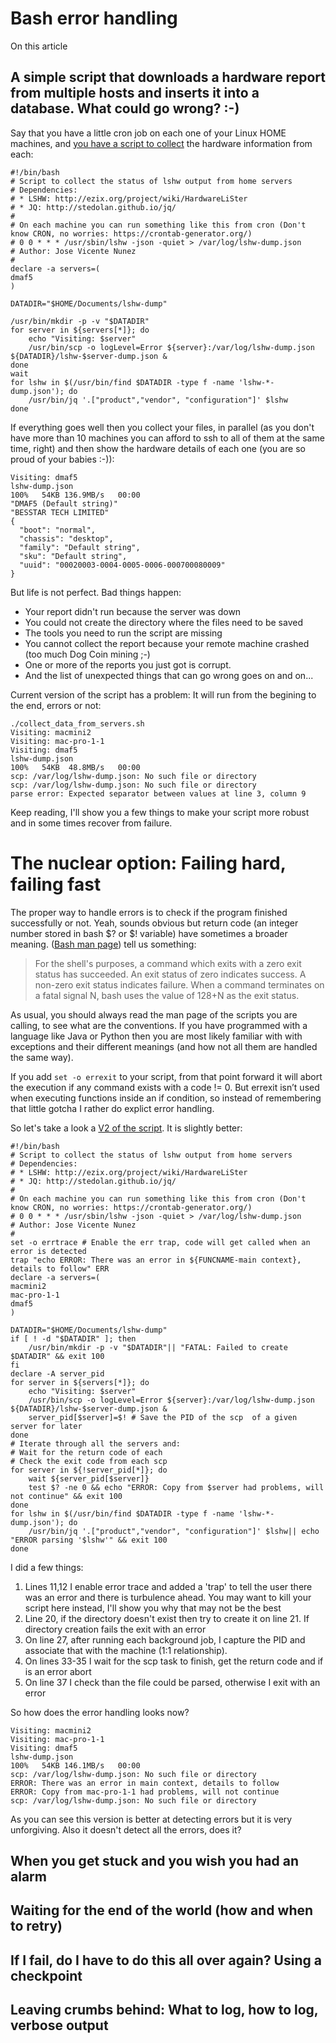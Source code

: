 # Bash error handling

On this article 

## A simple script that downloads a hardware report from multiple hosts and inserts it into a database. What could go wrong? :-)

Say that you have a little cron job on each one of your Linux HOME machines, and [you have a script to collect](https://github.com/josevnz/BashError/blob/main/collect_data_from_servers.sh) the hardware information from each:

```shell=
#!/bin/bash
# Script to collect the status of lshw output from home servers
# Dependencies:
# * LSHW: http://ezix.org/project/wiki/HardwareLiSter
# * JQ: http://stedolan.github.io/jq/
#
# On each machine you can run something like this from cron (Don't know CRON, no worries: https://crontab-generator.org/)
# 0 0 * * * /usr/sbin/lshw -json -quiet > /var/log/lshw-dump.json
# Author: Jose Vicente Nunez
#
declare -a servers=(
dmaf5
)

DATADIR="$HOME/Documents/lshw-dump"

/usr/bin/mkdir -p -v "$DATADIR"
for server in ${servers[*]}; do
    echo "Visiting: $server"
    /usr/bin/scp -o logLevel=Error ${server}:/var/log/lshw-dump.json ${DATADIR}/lshw-$server-dump.json &
done
wait
for lshw in $(/usr/bin/find $DATADIR -type f -name 'lshw-*-dump.json'); do
    /usr/bin/jq '.["product","vendor", "configuration"]' $lshw
done
```

If everything goes well then you collect your files, in parallel (as you don't have more than 10 machines you can afford to ssh to all of them at the same time, right) and then show the hardware details of each one (you are so proud of your babies :-)):

```
Visiting: dmaf5
lshw-dump.json                                                                                         100%   54KB 136.9MB/s   00:00    
"DMAF5 (Default string)"
"BESSTAR TECH LIMITED"
{
  "boot": "normal",
  "chassis": "desktop",
  "family": "Default string",
  "sku": "Default string",
  "uuid": "00020003-0004-0005-0006-000700080009"
}
```

But life is not perfect. Bad things happen:
* Your report didn't run because the server was down
* You could not create the directory where the files need to be saved
* The tools you need to run the script are missing
* You cannot collect the report because your remote machine crashed (too much Dog Coin mining ;-)
* One or more of the reports you just got is corrupt. 
* And the list of unexpected things that can go wrong goes on and on...

Current version of the script has a problem: It will run from the begining to the end, errors or not:

```shell=
./collect_data_from_servers.sh 
Visiting: macmini2
Visiting: mac-pro-1-1
Visiting: dmaf5
lshw-dump.json                                                                                         100%   54KB  48.8MB/s   00:00    
scp: /var/log/lshw-dump.json: No such file or directory
scp: /var/log/lshw-dump.json: No such file or directory
parse error: Expected separator between values at line 3, column 9

```

Keep reading, I'll show you a few things to make your script more robust and in some times recover from failure.

# The nuclear option: Failing hard, failing fast

The proper way to handle errors is to check if the program finished successfully or not. Yeah, sounds obvious but return code (an integer number stored in bash $? or $! variable) have sometimes a broader meaning. ([Bash man page](https://man7.org/linux/man-pages/man1/bash.1.html)) tell us something:

> For the shell's purposes, a command which exits with a zero exit
       status has succeeded.  An exit status of zero indicates success.
       A non-zero exit status indicates failure.  When a command
       terminates on a fatal signal N, bash uses the value of 128+N as
       the exit status.

As usual, you should always read the man page of the scripts you are calling, to see what are the conventions. If you have programmed with a language like Java or Python then you are most likely familiar with with exceptions and their different meanings (and how not all them are handled the same way).

If you add ```set -o errexit``` to your script, from that point forward it will abort the execution if any command exists with a code != 0. But errexit isn’t used when executing functions inside an if condition, so instead of remembering that little gotcha I rather do explict error handling.

So let's take a look a [V2 of the script](https://github.com/josevnz/BashError/blob/main/collect_data_from_servers.v2.sh). It is slightly better:

```shell=
#!/bin/bash
# Script to collect the status of lshw output from home servers
# Dependencies:
# * LSHW: http://ezix.org/project/wiki/HardwareLiSter
# * JQ: http://stedolan.github.io/jq/
#
# On each machine you can run something like this from cron (Don't know CRON, no worries: https://crontab-generator.org/)
# 0 0 * * * /usr/sbin/lshw -json -quiet > /var/log/lshw-dump.json
# Author: Jose Vicente Nunez
#
set -o errtrace # Enable the err trap, code will get called when an error is detected
trap "echo ERROR: There was an error in ${FUNCNAME-main context}, details to follow" ERR
declare -a servers=(
macmini2
mac-pro-1-1
dmaf5
)

DATADIR="$HOME/Documents/lshw-dump"
if [ ! -d "$DATADIR" ]; then
    /usr/bin/mkdir -p -v "$DATADIR"|| "FATAL: Failed to create $DATADIR" && exit 100
fi
declare -A server_pid
for server in ${servers[*]}; do
    echo "Visiting: $server"
    /usr/bin/scp -o logLevel=Error ${server}:/var/log/lshw-dump.json ${DATADIR}/lshw-$server-dump.json &
    server_pid[$server]=$! # Save the PID of the scp  of a given server for later
done
# Iterate through all the servers and:
# Wait for the return code of each
# Check the exit code from each scp
for server in ${!server_pid[*]}; do
    wait ${server_pid[$server]}
    test $? -ne 0 && echo "ERROR: Copy from $server had problems, will not continue" && exit 100
done
for lshw in $(/usr/bin/find $DATADIR -type f -name 'lshw-*-dump.json'); do
    /usr/bin/jq '.["product","vendor", "configuration"]' $lshw|| echo "ERROR parsing '$lshw'" && exit 100
done

```

I did a few things:

1. Lines 11,12 I enable error trace and added a 'trap' to tell the user there was an error and there is turbulence ahead. You may want to kill your script here instead, I'll show you why that may not be the best
2. Line 20, if the directory doesn't exist then try to create it on line 21. If directory creation fails the exit with an error
3. On line 27, after running each background job, I capture the PID and associate that with the machine (1:1 relationship).
4. On lines 33-35 I wait for the scp task to finish, get the return code and if is an error abort
5. On line 37 I check than the file could be parsed, otherwise I exit with an error

So how does the error handling looks now?
```shell=
Visiting: macmini2
Visiting: mac-pro-1-1
Visiting: dmaf5
lshw-dump.json                                                                                         100%   54KB 146.1MB/s   00:00    
scp: /var/log/lshw-dump.json: No such file or directory
ERROR: There was an error in main context, details to follow
ERROR: Copy from mac-pro-1-1 had problems, will not continue
scp: /var/log/lshw-dump.json: No such file or directory

```

As you can see this version is better at detecting errors but it is very unforgiving. Also it doesn't detect all the errors, does it?

## When you get stuck and you wish you had an alarm

## Waiting for the end of the world (how and when to retry)


## If I fail, do I have to do this all over again? Using a checkpoint

## Leaving crumbs behind: What to log, how to log, verbose output


